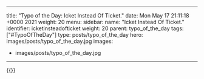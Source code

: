 
---
title: "Typo of the Day: Icket Instead Of Ticket."
date: Mon May 17 21:11:18 +0000 2021
weight: 20
menu:
  sidebar:
    name: "Icket Instead Of Ticket."
    identifier: icketinsteadofticket
    weight: 20
    parent: typo_of_the_day
tags: ["#TypoOfTheDay"]
type: posts/typo_of_the_day
hero: images/posts/typo_of_the_day.jpg
images:
- images/posts/typo_of_the_day.jpg
---


{{<tweet user="mariatta" id="1394400154938085378">}}

